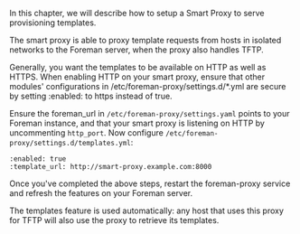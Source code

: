 In this chapter, we will describe how to setup a Smart Proxy to serve
provisioning templates.

The smart proxy is able to proxy template requests from hosts in isolated
networks to the Foreman server, when the proxy also handles TFTP.

<div class="alert alert-info">Generally, you want the templates to be available on HTTP as well as HTTPS.  When enabling HTTP on your smart proxy, ensure that other modules' configurations in /etc/foreman-proxy/settings.d/*.yml are secure by setting :enabled: to https instead of true.</div>

Ensure the foreman_url in `/etc/foreman-proxy/settings.yaml` points to your Foreman instance, and that your smart proxy is listening on HTTP by uncommenting `http_port`. Now
configure `/etc/foreman-proxy/settings.d/templates.yml`:

    :enabled: true
    :template_url: http://smart-proxy.example.com:8000

Once you've completed the above steps, restart the foreman-proxy service and refresh the features on your Foreman server.

The templates feature is used automatically: any host that uses this proxy for TFTP will also use the proxy to retrieve its templates.
